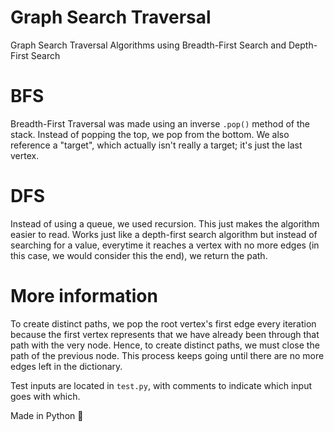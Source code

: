 # Graph Search Traversal
Graph Search Traversal Algorithms using Breadth-First Search and Depth-First Search

# BFS 

Breadth-First Traversal was made using an inverse `.pop()` method of the stack. Instead of popping the top, we pop from the bottom. We also reference a "target", which
actually isn't really a target; it's just the last vertex.


# DFS

Instead of using a queue, we used recursion. This just makes the algorithm easier to read. Works just like a depth-first search algorithm but instead of searching for a value,
everytime it reaches a vertex with no more edges (in this case, we would consider this the end), we return the path. 

# More information 

To create distinct paths, we pop the root vertex's first edge every iteration because the first vertex represents that we have already been through that path with the very node. Hence, to
create distinct paths, we must close the path of the previous node. This process keeps going until there are no more edges left in the dictionary.

Test inputs are located in `test.py`, with comments to indicate which input goes with which.

Made in Python 🐍
